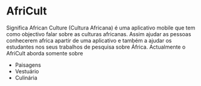 # AfriCult
Significa African Culture (Cultura Africana) é uma aplicativo mobile que tem como objectivo falar sobre as culturas africanas.
Assim ajudar as pessoas conhecerem africa apartir de uma aplicativo e também a ajudar os estudantes nos seus trabalhos de pesquisa sobre África.
Actualmente o AfriCult aborda somente sobre 
- Paisagens
- Vestuário
- Culinária
